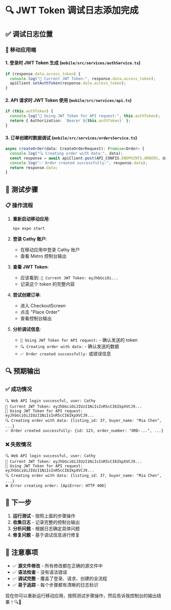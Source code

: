 # 🔍 JWT Token 调试日志添加完成

## ✅ **调试日志位置**

### 📱 **移动应用端**

#### 1. **登录时 JWT Token 生成** (`mobile/src/services/authService.ts`)
```typescript
if (response.data.access_token) {
  console.log("🔑 Current JWT Token:", response.data.access_token);
  apiClient.setAuthToken(response.data.access_token);
}
```

#### 2. **API 请求时 JWT Token 使用** (`mobile/src/services/api.ts`)
```typescript
if (this.authToken) {
  console.log("🔑 Using JWT Token for API request:", this.authToken);
  return { Authorization: `Bearer ${this.authToken}` };
}
```

#### 3. **订单创建时数据调试** (`mobile/src/services/ordersService.ts`)
```typescript
async createOrder(data: CreateOrderRequest): Promise<Order> {
  console.log("🔍 Creating order with data:", data);
  const response = await apiClient.post(API_CONFIG.ENDPOINTS.ORDERS, data);
  console.log("✅ Order created successfully:", response.data);
  return response.data;
}
```

## 🧪 **测试步骤**

### 📋 **操作流程**
1. **重新启动移动应用**:
   ```bash
   npx expo start
   ```

2. **登录 Cathy 账户**:
   - 在移动应用中登录 Cathy 账户
   - 查看 Metro 控制台输出

3. **查看 JWT Token**:
   - 应该看到: `🔑 Current JWT Token: eyJhbGciOi...`
   - 记录这个 token 的完整内容

4. **尝试创建订单**:
   - 进入 CheckoutScreen
   - 点击 "Place Order"
   - 查看控制台输出

5. **分析调试信息**:
   - `🔑 Using JWT Token for API request:` - 确认发送的 token
   - `🔍 Creating order with data:` - 确认发送的数据
   - `✅ Order created successfully:` 或错误信息

## 🔍 **预期输出**

### ✅ **成功情况**
```
🔍 Web API login successful, user: Cathy
🔑 Current JWT Token: eyJhbGciOiJIUzI1NiIsInR5cCI6IkpXVCJ9...
🔑 Using JWT Token for API request: eyJhbGciOiJIUzI1NiIsInR5cCI6IkpXVCJ9...
🔍 Creating order with data: {listing_id: 37, buyer_name: "Mia Chen", ...}
✅ Order created successfully: {id: 123, order_number: "ORD-...", ...}
```

### ❌ **失败情况**
```
🔍 Web API login successful, user: Cathy
🔑 Current JWT Token: eyJhbGciOiJIUzI1NiIsInR5cCI6IkpXVCJ9...
🔑 Using JWT Token for API request: eyJhbGciOiJIUzI1NiIsInR5cCI6IkpXVCJ9...
🔍 Creating order with data: {listing_id: 37, buyer_name: "Mia Chen", ...}
❌ Error creating order: [ApiError: HTTP 400]
```

## 🎯 **下一步**

1. **运行测试** - 按照上面的步骤操作
2. **收集日志** - 记录完整的控制台输出
3. **分析问题** - 根据日志确定具体问题
4. **修复问题** - 基于调试信息进行修复

## 📝 **注意事项**

- ✅ **源文件修改** - 所有修改都在正确的源文件中
- ✅ **语法检查** - 没有语法错误
- ✅ **调试完整** - 覆盖了登录、请求、创建的全流程
- ✅ **易于追踪** - 每个步骤都有清晰的日志标识

现在你可以重新运行移动应用，按照测试步骤操作，然后告诉我控制台的输出结果！🔍📱
